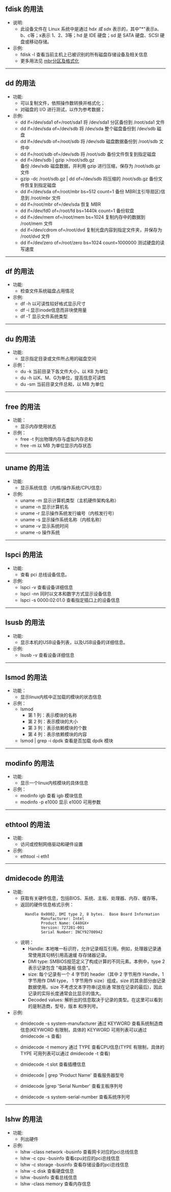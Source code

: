  
## fdisk 的用法
- 说明:
    + 此设备文件在 Linux 系统中是通过 hd*x 或 sd*x 表示的，其中"*"表示a、b、c等；x表示
      1、2、3等；hd 是 IDE 硬盘；sd 是 SATA 硬盘、SCSI 硬盘或移动存储。
- 示例:
    + fdisk -l          查看当前主机上已被识别的所有磁盘存储设备及相关信息
    + 更多用法见 [mbr分区及格式化](https://github.com/libeio/linux/blob/master/%E5%9F%BA%E7%A1%80/%E7%A3%81%E7%9B%98/mbr%E5%88%86%E5%8C%BA%E5%8F%8A%E6%A0%BC%E5%BC%8F%E5%8C%96.md)
    
----
## dd 的用法
- 功能:
    + 可以复制文件，依照操作数转换并格式化；
    + 对磁盘的 I/O 进行测试，以作为参考数据；
- 示例:
    + dd if=/dev/sda1 of=/root/sda1     将 /dev/sda1 分区备份到 /root/sda1 文件  
    + dd if=/dev/sda of=/dev/sdb        将 /dev/sda 整个磁盘备份到 /dev/sdb 磁盘
    + dd if=/dev/sdb of=/root/sdb       将 /dev/sdb 磁盘数据备份到 /root/sdb 文件中
    + dd if=/root/sdb of=/dev/sdb       将 /root/sdb 备份文件恢复到指定磁盘
    + dd if=/dev/sdb | gzip >/root/sdb.gz   
                备份 /dev/sdb 磁盘数据，并利用 gzip 进行压缩，保存为 /root/sdb.gz 文件
    + gzip -dc /root/sdb.gz | dd of=/dev/sdb        将压缩的 /root/sdb.gz 备份文件恢复到指定磁盘
    + dd if=/dev/sda of=/root/mbr bs=512 count=1    备份 MBR(主引导扇区)信息到 /root/mbr 文件
    + dd if=/root/mbr of=/dev/sda       恢复 MBR
    + dd if=/dev/fd0 of=/root/fd bs=1440k count=1   备份软盘
    + dd if=/dev/mem of=/root/mem bs=1024           复制内存中的数据到 /root/mem 文件
    + dd if=/dev/cdrom of=/root/dvd     复制光盘内容到指定文件夹，并保存为 /root/dvd 文件
    + dd if=/dev/zero of=/root/zero bs=1024 count=1000000       测试硬盘的读写速度
    
----
## df 的用法
- 功能:
    + 检查文件系统磁盘占用情况
- 示例:
    + df -h             以可读性较好格式显示尺寸
    + df -i             显示inode信息而非块使用量
    + df -T             显示文件系统类型

----
## du 的用法
- 功能:
    + 显示指定目录或文件所占用的磁盘空间
- 示例：
    + du -k             当前目录下各文件大小，以 KB 为单位
    + du -h             以K、M、G为单位，提高信息可读性
    + du -sm            当前目录文件总和，以 MB 为单位

----
## free 的用法
- 功能：
    + 显示内存使用状态
- 示例：
    + free -t           列出物理内存与虚拟内存总和
    + free -m           以 MB 为单位显示内存状态

----    
## uname 的用法
- 功能: 
    + 显示系统信息（内核/操作系统/CPU信息）
- 示例:
    + uname -m          显示计算机类型（主机硬件架构名称）
    + uname -n          显示计算机名
    + uname -r          显示操作系统发行编号（内核发行号）
    + uname -s          显示操作系统名称（内核名称）
    + uname -v          显示系统时间
    + uname -o          操作系统

----
## lspci 的用法
- 功能:
    + 查看 pci 总线设备信息。
- 示例:
    + lspci -v                  查看设备详细信息
    + lspci -nn                 同时以文本和数字方式显示设备信息
    + lspci -s 0000:02:01.0     查看指定插口上的设备信息

----
## lsusb 的用法
- 功能: 
    + 显示本机的USB设备列表，以及USB设备的详细信息。
- 示例:
    + lsusb -v          查看设备详细信息

----
## lsmod 的用法
- 功能：
    + 显示linux内核中正加载的模块的状态信息
- 示例：
    + lsmod
        + 第 1 列：表示模块的名称
        + 第 2 列：表示模块的大小
        + 第 3 列：表示依赖模块的个数
        + 第 4 列：表示依赖模块的内容
    + lsmod | grep -i dpdk      查看是否加载 dpdk 模块

----
## modinfo 的用法
- 功能:
    + 显示一个linux内核模块的具体信息
- 示例：
    + modinfo igb           查看 igb 模块信息
    + modinfo -p e1000      显示 e1000 可用参数

----
## ethtool 的用法
- 功能:
    + 访问或控制网络驱动和硬件设置
- 示例:
    + ethtool -i eth1
    
----
## dmidecode 的用法
- 功能: 
    + 获取有关硬件信息，包括BIOS、系统、主板、处理器、内存、缓存等。
    + 返回的硬件信息格式示例：
      ```shell
        Handle 0x0002, DMI type 2, 8 bytes.  Base Board Information
               Manufacturer: Intel
               Product Name: C440GX+
               Version: 727281-001
               Serial Number: INCY92700942
      ```
    + 说明：
        + Handle: 本地唯一标识符，允许记录相互引用。例如，处理器记录通常使用其句柄引用高速缓
          存存储器记录。
        + DMI type: SMBIOS规范定义了构成计算的不同元素。本例中，type 2 表示记录包含 "电路基板
          信息"。
        + size: 每个记录有一个 4 字节的 header（其中 2 字节用作 Handle，1 字节用作 DMI type，
          1 字节用作 size）组成，size 的其余部分由记录数据使用。size 不考虑文本字符串(这些通
          常放在记录的最后)，因此记录的实际长度通常会比显示的值大。
        + Decoded values: 解析出的信息取决于记录的类型。在这里可以看到的是制造商，型号，版本
          和序列号。
- 示例:
    + dmidecode -s system-manufacturer
            通过 KEYWORD 查看系统制造商信息(KEYWORD 有限制，具体的 KEYWORD 可用列表可以通过
            dmidecode -s 查看)
        
    + dmidecode -t memory
            通过 TYPE 查看CPU信息(TYPE 有限制，具体的 TYPE 可用列表可以通过 dmidecode -t 查看)
    + dmidecode -t slot                     查看插槽信息
    + dmidecode | grep 'Product Name'       查看服务器型号
    + dmidecode |grep 'Serial Number'       查看主板序列号
    + dmidecode -s system-serial-number     查看系统序列号

----    
## lshw 的用法
- 功能:
    + 列出硬件
- 示例:
    + lshw -class network -businfo          查看网卡对应的pci总线信息
    + lshw -c cpu -businfo                  查看cpu对应的pci总线信息
    + lshw -c storage -businfo              查看存储设备的pci总线信息
    + lshw -c disk                          查看硬盘信息
    + lshw -businfo                         查看总线信息
    + lshw -class memory                    查看内存信息
